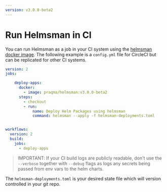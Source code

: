 ```yaml
---
version: v3.0.0-beta2
---
```


# Run Helmsman in CI

You can run Helmsman as a job in your CI system using the [helmsman docker image](https://hub.docker.com/r/praqma/helmsman/).
The following example is a `config.yml` file for CircleCI but can be replicated for other CI systems.

```yaml
version: 2
jobs:

    deploy-apps:
      docker:
        - image: praqma/helmsman:v3.0.0-beta2
      steps:
        - checkout
        - run:
            name: Deploy Helm Packages using helmsman
            command: helmsman --apply -f helmsman-deployments.toml


workflows:
  version: 2
  build:
    jobs:
      - deploy-apps
```

> IMPORTANT: If your CI build logs are publicly readable, don't use the `--verbose` together with `--debug` flags as logs any secrets being passed from env vars to the helm charts.

The `helmsman-deployments.toml` is your desired state file which will version controlled in your git repo.
